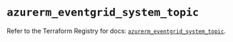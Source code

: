 # `azurerm_eventgrid_system_topic`

Refer to the Terraform Registry for docs: [`azurerm_eventgrid_system_topic`](https://registry.terraform.io/providers/hashicorp/azurerm/4.12.0/docs/resources/eventgrid_system_topic).
